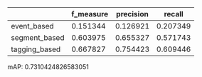 |               |   f_measure |   precision |   recall |
|---------------|-------------|-------------|----------|
| event_based   |    0.151344 |    0.126921 | 0.207349 |
| segment_based |    0.603975 |    0.655327 | 0.571743 |
| tagging_based |    0.667827 |    0.754423 | 0.609446 |
mAP: 0.7310424826583051
